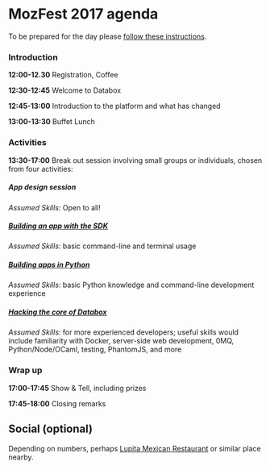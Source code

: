 # MozFest 2017 agenda

To be prepared for the day please [follow these
instructions](https://me-box.github.io/events/2017/mozfest/prep).

### Introduction

**12:00-12.30** Registration, Coffee

**12:30-12:45** Welcome to Databox

**12:45-13:00** Introduction to the platform and what has changed

**13:00-13:30** Buffet Lunch

### Activities

**13:30-17:00** Break out session involving small groups or individuals, chosen
from four activities:

##### App design session

_Assumed Skills_: Open to all!

##### [Building an app with the SDK](http://tutorial.iotdatabox.com/)

_Assumed Skills_: basic command-line and terminal usage

##### [Building apps in Python](https://me-box.github.io/events/2017/mozfest/python-activity)

_Assumed Skills_: basic Python knowledge and command-line development experience

##### [Hacking the core of Databox](https://me-box.github.io/events/2017/mozfest/core-activity)

_Assumed Skills_: for more experienced developers; useful skills would include
familiarity with Docker, server-side web development, 0MQ, Python/Node/OCaml,
testing, PhantomJS, and more

### Wrap up

**17:00-17:45** Show & Tell, including prizes

**17:45-18:00** Closing remarks

## Social (optional)

Depending on numbers, perhaps [Lupita Mexican
Restaurant](http://www.lupita.co.uk/) or similar place nearby.

